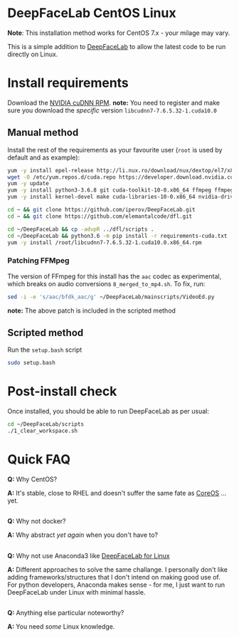 # DeepFaceLab CentOS Linux 

**Note**: This installation method works for CentOS 7.x - your milage may vary.

This is a simple addition to [DeepFaceLab](https://github.com/iperov/DeepFaceLab) to allow the latest code to be run directly on Linux. 

# Install requirements
Download the [NVIDIA cuDNN RPM](https://developer.nvidia.com/cudnn). **note:** You need to register and make sure you download the *specific* version `libcudnn7-7.6.5.32-1.cuda10.0`

## Manual method
Install the rest of the requirements as your favourite user (`root` is used by default and as example):
```bash
yum -y install epel-release http://li.nux.ro/download/nux/dextop/el7/x86_64/nux-dextop-release-0-5.el7.nux.noarch.rpm
wget -O /etc/yum.repos.d/cuda.repo https://developer.download.nvidia.com/compute/cuda/repos/rhel7/x86_64/cuda-rhel7.repo
yum -y update
yum -y install python3-3.6.8 git cuda-toolkit-10-0.x86_64 ffmpeg ffmpeg-devel libSM libXext libXrender-devel libXrender gcc gcc-c++ 
yum -y install kernel-devel make cuda-libraries-10-0.x86_64 nvidia-driver-cuda.x86_64 nvidia-driver-cuda-libs.x86_64 

cd ~ && git clone https://github.com/iperov/DeepFaceLab.git
cd ~ && git clone https://github.com/elemantalcode/dfl.git

cd ~/DeepFaceLab && cp -advpR ../dfl/scripts .
cd ~/DeepFaceLab && python3.6 -m pip install -r requirements-cuda.txt
yum -y install /root/libcudnn7-7.6.5.32-1.cuda10.0.x86_64.rpm
```
### Patching FFMpeg
The version of FFmpeg for this install has the `aac` codec as experimental, which breaks on audio conversions `8_merged_to_mp4.sh`. To fix, run:
```bash
sed -i -e 's/aac/bfdk_aac/g' ~/DeepFaceLab/mainscripts/VideoEd.py
```

**note:** The above patch is included in the scripted method

## Scripted method
Run the `setup.bash` script
```bash
sudo setup.bash
```

# Post-install check
Once installed, you should be able to run DeepFaceLab as per usual:
```bash
cd ~/DeepFaceLab/scripts
./1_clear_workspace.sh
```

# Quick FAQ

**Q:** Why CentOS?

**A:** It's stable, close to RHEL and doesn't suffer the same fate as [CoreOS](https://coreos.com/os/eol/) ... yet.
##

**Q:** Why not docker?

**A:** Why abstract _yet again_ when you don't have to?
##

**Q:** Why not use Anaconda3 like [DeepFaceLab for Linux](https://github.com/lbfs/DeepFaceLab_Linux)

**A:** Different approaches to solve the same challange. I personally don't like adding frameworks/structures that I don't intend on making good use of. For python developers, Anaconda makes sense - for me, I just want to run DeepFaceLab under Linux with minimal hassle.
##

**Q:** Anything else particular noteworthy?

**A:** You need _some_ Linux knowledge. 
##

